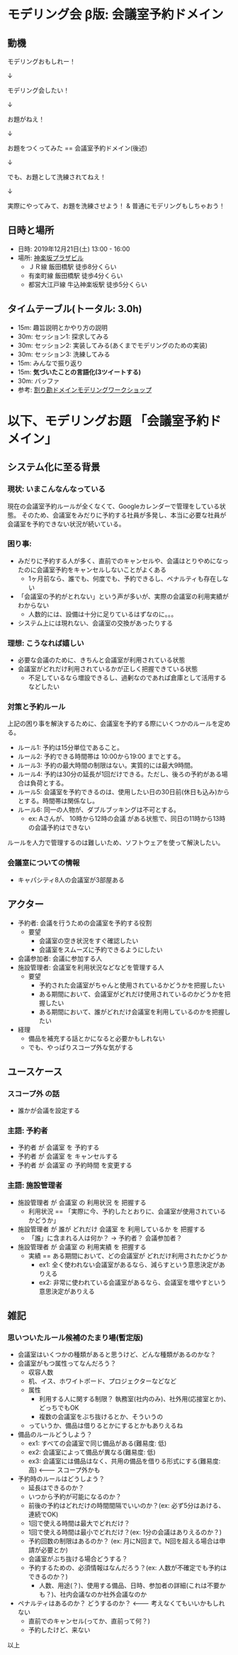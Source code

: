 モデリング会 β版: 会議室予約ドメイン
==========================

<!---
## 開催時の検討事項
- アイスブレイクを明示的にいれるかどうか決める
- ディスプレイ
- 付箋とか

--->

## 動機
モデリングおもしれー！

↓

モデリング会したい！ 

↓

お題がねえ！

↓

お題をつくってみた == 会議室予約ドメイン(後述)

↓

でも、お題として洗練されてねえ！

↓

実際にやってみて、お題を洗練させよう！ & 普通にモデリングもしちゃおう！


## 日時と場所
- 日時: 2019年12月21日(土) 13:00 - 16:00
- 場所: [神楽坂プラザビル](https://www.sanko-e.co.jp/search/details/1036704)
  - ＪＲ線 飯田橋駅 徒歩8分くらい
  - 有楽町線 飯田橋駅 徒歩4分くらい
  - 都営大江戸線 牛込神楽坂駅 徒歩5分くらい

## タイムテーブル(トータル: 3.0h)
- 15m: 趣旨説明とかやり方の説明
- 30m: セッション1: 探求してみる
- 30m: セッション2: 実装してみる(あくまでモデリングのための実装)
- 30m: セッション3: 洗練してみる
- 15m: みんなで振り返り
- 15m: **気づいたことの言語化(3ツイートする)**
- 30m: バッファ
- 参考: [割り勘ドメインモデリングワークショップ](https://github.com/j5ik2o/warikan-domain)



# 以下、モデリングお題 「会議室予約ドメイン」
## システム化に至る背景
### 現状: いまこんなんなっている
現在の会議室予約ルールが全くなくて、Googleカレンダーで管理をしている状態。
そのため、会議室をみだりに予約する社員が多発し、本当に必要な社員が会議室を予約できない状況が続いている。

### 困り事:
- みだりに予約する人が多く、直前でのキャンセルや、会議はとりやめになったのに会議室予約をキャンセルしないことがよくある
    - 1ヶ月前なら、誰でも、何度でも、予約できるし、ペナルティも存在しない
- 「会議室の予約がとれない」という声が多いが、実際の会議室の利用実績がわからない
    - 人数的には、設備は十分に足りているはずなのに。。。
- システム上には現れない、会議室の交換があったりする

### 理想: こうなれば嬉しい
- 必要な会議のために、きちんと会議室が利用されている状態
- 会議室がどれだけ利用されているかが正しく把握できている状態
    - 不足しているなら増設できるし、過剰なのであれば倉庫として活用するなどしたい

### 対策と予約ルール
上記の困り事を解決するために、会議室を予約する際にいくつかのルールを定める。

- ルール1: 予約は15分単位であること。
- ルール2: 予約できる時間帯は 10:00から19:00 までとする。
- ルール3: 予約の最大時間の制限はない。実質的には最大9時間。
- ルール4: 予約は30分の延長が1回だけできる。ただし、後ろの予約がある場合は負荷とする。
- ルール5: 会議室を予約できるのは、使用したい日の30日前(休日も込み)からとする。時間帯は関係なし。
- ルール6: 同一の人物が、ダブルブッキングは不可とする。
    - ex: Aさんが、 10時から12時の会議 がある状態で、同日の11時から13時の会議予約はできない

ルールを人力で管理するのは難しいため、ソフトウェアを使って解決したい。

### 会議室についての情報
- キャパシティ8人の会議室が3部屋ある


## アクター
- 予約者: 会議を行うための会議室を予約する役割
    - 要望
        - 会議室の空き状況をすぐ確認したい
        - 会議室をスムーズに予約できるようにしたい
- 会議参加者: 会議に参加する人
- 施設管理者: 会議室を利用状況などなどを管理する人
    - 要望
        - 予約された会議室がちゃんと使用されているかどうかを把握したい
        - ある期間において、会議室がどれだけ使用されているのかどうかを把握したい
        - ある期間において、誰がどれだけ会議室を利用しているのかを把握したい
- 経理
    - 備品を補充する話とかになると必要かもしれない
    - でも、やっぱりスコープ外な気がする



## ユースケース
### スコープ外 の話
- 誰かが会議を設定する

### 主語: 予約者
- 予約者 が 会議室 を 予約する
- 予約者 が 会議室 を キャンセルする
- 予約者 が 会議室 の 予約時間 を変更する

### 主語: 施設管理者
- 施設管理者 が 会議室 の 利用状況 を 把握する
    - 利用状況 == 「実際に今、予約したとおりに、会議室が使用されているかどうか」
- 施設管理者 が 誰が どれだけ 会議室 を 利用しているか を 把握する
    - 「誰」に含まれる人は何か？ → 予約者？ 会議参加者？
- 施設管理者 が 会議室 の 利用実績 を 把握する
    - 実績 == ある期間において、どの会議室が どれだけ利用されたかどうか
        - ex1: 全く使われない会議室があるなら、減らすという意思決定がありえる
        - ex2: 非常に使われている会議室があるなら、会議室を増やすという意思決定がありえる


## 雑記
### 思いついたルール候補のたまり場(暫定版)
- 会議室はいくつかの種類があると思うけど、どんな種類があるのかな？
- 会議室がもつ属性ってなんだろう？
    - 収容人数
    - 机、イス、ホワイトボード、プロジェクターなどなど
    - 属性
        - 利用する人に関する制限？ 執務室(社内のみ)、社外用(応接室とか)、どっちでもOK
        - 複数の会議室をぶち抜けるとか、そういうの
    - っていうか、備品は借りるとかにするとかもありえるね
- 備品のルールどうしよう？
    - ex1: すべての会議室で同じ備品がある(難易度: 低)
    - ex2: 会議室によって備品が異なる(難易度: 低)
    - ex3: 会議室には備品はなく、共用の備品を借りる形式にする(難易度: 高) <--- スコープ外かも
- 予約時のルールはどうしよう？
    - 延長はできるのか？
    - いつから予約が可能になるのか？
    - 前後の予約はどれだけの時間間隔でいいのか？(ex: 必ず5分はあける、連続でOK)
    - 1回で使える時間は最大でどれだけ？
    - 1回で使える時間は最小でどれだけ？(ex: 1分の会議はありえるのか？)
    - 予約回数の制限はあるのか？ (ex: 月にN回まで。N回を超える場合は申請が必要とか)
    - 会議室がぶち抜ける場合どうする？
    - 予約するための、必須情報はなんだろう？(ex: 人数が不確定でも予約はできるのか？)
        - 人数、用途(？)、使用する備品、日時、参加者の詳細(これは不要かも？)、社内会議なのか社外会議なのか
- ペナルティはあるのか？ どうするのか？ <--- 考えなくてもいいかもしれない
    - 直前でのキャンセル(ってか、直前って何？)
    - 予約したけど、来ない



以上
